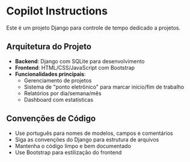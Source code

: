 # Copilot Instructions

<!-- Use this file to provide workspace-specific custom instructions to Copilot. For more details, visit https://code.visualstudio.com/docs/copilot/copilot-customization#_use-a-githubcopilotinstructionsmd-file -->

Este é um projeto Django para controle de tempo dedicado a projetos. 

## Arquitetura do Projeto

- **Backend**: Django com SQLite para desenvolvimento
- **Frontend**: HTML/CSS/JavaScript com Bootstrap
- **Funcionalidades principais**:
  - Gerenciamento de projetos
  - Sistema de "ponto eletrônico" para marcar início/fim de trabalho
  - Relatórios por dia/semana/mês
  - Dashboard com estatísticas

## Convenções de Código

- Use português para nomes de modelos, campos e comentários
- Siga as convenções do Django para estrutura de arquivos
- Mantenha o código limpo e bem documentado
- Use Bootstrap para estilização do frontend
